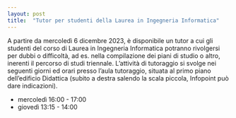 ```yaml
---
layout: post
title:  "Tutor per studenti della Laurea in Ingegneria Informatica"
---
```


A partire da mercoledì 6 dicembre 2023, è disponibile un tutor a cui gli studenti del corso di Laurea in Ingegneria Informatica potranno rivolgersi per dubbi o difficoltà, ad es. nella compilazione dei piani di studio o altro, inerenti il percorso di studi triennale.
L’attività di tutoraggio si svolge nei seguenti giorni ed orari presso l’aula tutoraggio, situata al primo piano dell’edificio Didattica (subito a destra salendo la scala piccola, Infopoint può dare indicazioni).
* mercoledì 16:00 - 17:00
* giovedì 13:15 - 14:00
